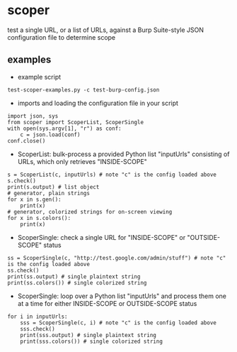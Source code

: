 # scoper
test a single URL, or a list of URLs, against a Burp Suite-style JSON configuration file to determine scope

## examples
- example script
```
test-scoper-examples.py -c test-burp-config.json
```
- imports and loading the configuration file in your script
```
import json, sys
from scoper import ScoperList, ScoperSingle
with open(sys.argv[1], "r") as conf:
	c = json.load(conf)
conf.close()
```
- ScoperList: bulk-process a provided Python list "inputUrls" consisting of URLs, which only retrieves "INSIDE-SCOPE"
```
s = ScoperList(c, inputUrls) # note "c" is the config loaded above
s.check()
print(s.output) # list object
# generator, plain strings
for x in s.gen():
	print(x)
# generator, colorized strings for on-screen viewing
for x in s.colors():
	print(x)
```
- ScoperSingle: check a single URL for "INSIDE-SCOPE" or "OUTSIDE-SCOPE" status
```
ss = ScoperSingle(c, "http://test.google.com/admin/stuff") # note "c" is the config loaded above
ss.check()
print(ss.output) # single plaintext string
print(ss.colors()) # single colorized string
```
- ScoperSingle: loop over a Python list "inputUrls" and process them one at a time for either INSIDE-SCOPE or OUTSIDE-SCOPE status
```
for i in inputUrls:
	sss = ScoperSingle(c, i) # note "c" is the config loaded above
	sss.check()
	print(sss.output) # single plaintext string
	print(sss.colors()) # single colorized string
```
